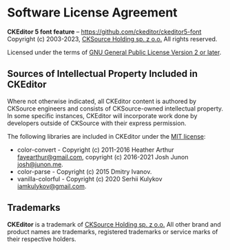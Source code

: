 Software License Agreement
==========================

**CKEditor 5 font feature** – https://github.com/ckeditor/ckeditor5-font <br>
Copyright (c) 2003-2023, [CKSource Holding sp. z o.o.](https://cksource.com) All rights reserved.

Licensed under the terms of [GNU General Public License Version 2 or later](http://www.gnu.org/licenses/gpl.html).

Sources of Intellectual Property Included in CKEditor
-----------------------------------------------------

Where not otherwise indicated, all CKEditor content is authored by CKSource engineers and consists of CKSource-owned intellectual property. In some specific instances, CKEditor will incorporate work done by developers outside of CKSource with their express permission.

The following libraries are included in CKEditor under the [MIT license](https://opensource.org/licenses/MIT):

* color-convert - Copyright (c) 2011-2016 Heather Arthur <fayearthur@gmail.com>, copyright (c) 2016-2021 Josh Junon <josh@junon.me>.
* color-parse - Copyright (c) 2015 Dmitry Ivanov.
* vanilla-colorful - Copyright (c) 2020 Serhii Kulykov <iamkulykov@gmail.com>.

Trademarks
----------

**CKEditor** is a trademark of [CKSource Holding sp. z o.o.](https://cksource.com) All other brand and product names are trademarks, registered trademarks or service marks of their respective holders.
